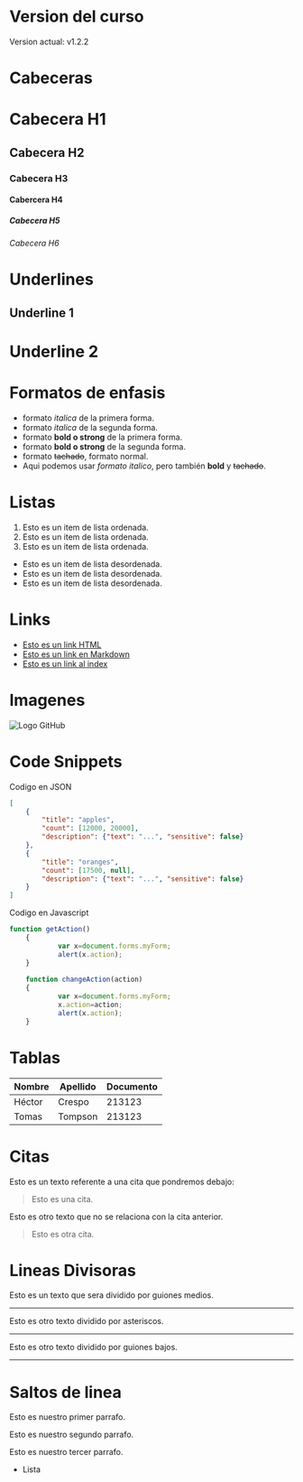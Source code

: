 # Version del curso
Version actual: v1.2.2

# Cabeceras
# Cabecera H1
## Cabecera H2
### Cabecera H3
#### Cabercera H4
##### Cabecera H5
###### Cabecera H6

# Underlines
Underline 1
-----------

Underline 2
===========

# Formatos de enfasis
- formato *italica* de la primera forma.
- formato _italica_ de la segunda forma.
- formato **bold o strong** de la primera forma.
- formato __bold o strong__ de la segunda forma.
- formato ~~tachado~~, formato normal.
- Aqui podemos usar *formato italico*, pero también **bold** y ~~tachado~~.

# Listas
1. Esto es un  item de lista ordenada.
2. Esto es un  item de lista ordenada.
3. Esto es un  item de lista ordenada.
- Esto es un item de lista desordenada.
- Esto es un item de lista desordenada.
- Esto es un item de lista desordenada.

# Links
- <a href="http://www.google.com">Esto es un link HTML</a>
- [Esto es un link en Markdown](http://www.google.com)
- [Esto es un link al index](index.html)

# Imagenes
![Logo GitHub](https://encrypted-tbn0.gstatic.com/images?q=tbn%3AANd9GcSYahwTogTCxlS6qj1Ccwzdgsyd0PvWpqg3hg&usqp=CAU)

# Code Snippets
Codigo en JSON
```JSON
[
    {
        "title": "apples",
        "count": [12000, 20000],
        "description": {"text": "...", "sensitive": false}
    },
    {
        "title": "oranges",
        "count": [17500, null],
        "description": {"text": "...", "sensitive": false}
    }
]
```
Codigo en Javascript
```Javascript
function getAction()
    {
            var x=document.forms.myForm;
            alert(x.action);
    }
    
    function changeAction(action)
    {
            var x=document.forms.myForm;
            x.action=action;
            alert(x.action);
    }
```

# Tablas
| Nombre | Apellido | Documento |
| ------ | -------- | --------- |
| Héctor | Crespo   | 213123    |
| Tomas  | Tompson  | 213123    |

# Citas
Esto es un texto referente a una cita que pondremos debajo:
> Esto es una cita.

Esto es otro texto que no se relaciona con la cita anterior.
> Esto es otra cita.

# Lineas Divisoras
Esto es un texto que sera dividido por guiones medios.

---
Esto es otro texto dividido por asteriscos.

***

Esto es otro texto dividido por guiones bajos.

___

# Saltos de linea
Esto es nuestro primer parrafo.

Esto es nuestro segundo parrafo.

Esto es nuestro tercer parrafo.
- Lista